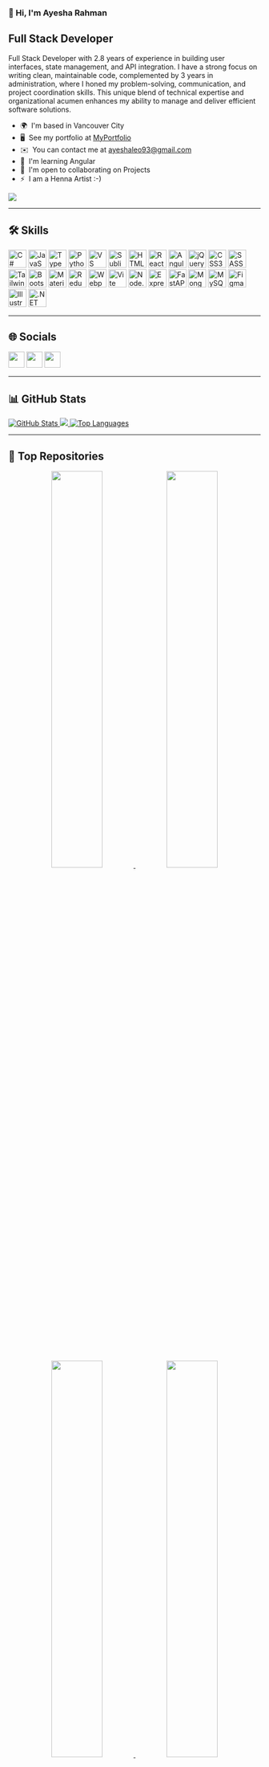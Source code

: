 ### 👋 Hi, I'm Ayesha Rahman

## Full Stack Developer

Full Stack Developer with 2.8 years of experience in building user interfaces, state management, and API integration. I have a strong focus on writing clean, maintainable code, complemented by 3 years in administration, where I honed my problem-solving, communication, and project coordination skills. This unique blend of technical expertise and organizational acumen enhances my ability to manage and deliver efficient software solutions.

- 🌍  I'm based in Vancouver City  
- 🖥️  See my portfolio at [MyPortfolio](http://rubaroo.com)  
- ✉️  You can contact me at [ayeshaleo93@gmail.com](mailto:ayeshaleo93@gmail.com)  
- 🧠  I'm learning Angular  
- 🤝  I'm open to collaborating on Projects  
- ⚡  I am a Henna Artist :-)

<a href="https://www.github.com/ayesha-Siddiquah" target="_blank" rel="noreferrer">
  <img src="https://img.shields.io/github/followers/ayesha-Siddiquah?logo=github&style=for-the-badge&color=ef4444&labelColor=365314" />
</a>

---

## 🛠️ Skills

<p align="left">
<a href="https://docs.microsoft.com/en-us/dotnet/csharp/" target="_blank"><img src="https://raw.githubusercontent.com/danielcranney/readme-generator/main/public/icons/skills/csharp-colored.svg" width="36" height="36" alt="C#" /></a>
<a href="https://developer.mozilla.org/en-US/docs/Web/JavaScript" target="_blank"><img src="https://raw.githubusercontent.com/danielcranney/readme-generator/main/public/icons/skills/javascript-colored.svg" width="36" height="36" alt="JavaScript" /></a>
<a href="https://www.typescriptlang.org/" target="_blank"><img src="https://raw.githubusercontent.com/danielcranney/readme-generator/main/public/icons/skills/typescript-colored.svg" width="36" height="36" alt="TypeScript" /></a>
<a href="https://www.python.org/" target="_blank"><img src="https://raw.githubusercontent.com/danielcranney/readme-generator/main/public/icons/skills/python-colored.svg" width="36" height="36" alt="Python" /></a>
<a href="https://code.visualstudio.com/" target="_blank"><img src="https://raw.githubusercontent.com/danielcranney/readme-generator/main/public/icons/skills/visualstudiocode.svg" width="36" height="36" alt="VS Code" /></a>
<a href="https://www.sublimetext.com/" target="_blank"><img src="https://raw.githubusercontent.com/danielcranney/readme-generator/main/public/icons/skills/sublimetext.svg" width="36" height="36" alt="Sublime Text" /></a>
<a href="https://developer.mozilla.org/en-US/docs/Web/HTML" target="_blank"><img src="https://raw.githubusercontent.com/danielcranney/readme-generator/main/public/icons/skills/html5-colored.svg" width="36" height="36" alt="HTML5" /></a>
<a href="https://reactjs.org/" target="_blank"><img src="https://raw.githubusercontent.com/danielcranney/readme-generator/main/public/icons/skills/react-colored.svg" width="36" height="36" alt="React" /></a>
<a href="https://angular.io/" target="_blank"><img src="https://raw.githubusercontent.com/danielcranney/readme-generator/main/public/icons/skills/angularjs-colored.svg" width="36" height="36" alt="Angular" /></a>
<a href="https://jquery.com/" target="_blank"><img src="https://raw.githubusercontent.com/danielcranney/readme-generator/main/public/icons/skills/jquery-colored.svg" width="36" height="36" alt="jQuery" /></a>
<a href="https://www.w3.org/Style/CSS/" target="_blank"><img src="https://raw.githubusercontent.com/danielcranney/readme-generator/main/public/icons/skills/css3-colored.svg" width="36" height="36" alt="CSS3" /></a>
<a href="https://sass-lang.com/" target="_blank"><img src="https://raw.githubusercontent.com/danielcranney/readme-generator/main/public/icons/skills/sass-colored.svg" width="36" height="36" alt="SASS" /></a>
<a href="https://tailwindcss.com/" target="_blank"><img src="https://raw.githubusercontent.com/danielcranney/readme-generator/main/public/icons/skills/tailwindcss-colored.svg" width="36" height="36" alt="TailwindCSS" /></a>
<a href="https://getbootstrap.com/" target="_blank"><img src="https://raw.githubusercontent.com/danielcranney/readme-generator/main/public/icons/skills/bootstrap-colored.svg" width="36" height="36" alt="Bootstrap" /></a>
<a href="https://mui.com/" target="_blank"><img src="https://raw.githubusercontent.com/danielcranney/readme-generator/main/public/icons/skills/materialui-colored.svg" width="36" height="36" alt="Material UI" /></a>
<a href="https://redux.js.org/" target="_blank"><img src="https://raw.githubusercontent.com/danielcranney/readme-generator/main/public/icons/skills/redux-colored.svg" width="36" height="36" alt="Redux" /></a>
<a href="https://webpack.js.org/" target="_blank"><img src="https://raw.githubusercontent.com/danielcranney/readme-generator/main/public/icons/skills/webpack-colored.svg" width="36" height="36" alt="Webpack" /></a>
<a href="https://vitejs.dev/" target="_blank"><img src="https://raw.githubusercontent.com/danielcranney/readme-generator/main/public/icons/skills/vite-colored.svg" width="36" height="36" alt="Vite" /></a>
<a href="https://nodejs.org/en/" target="_blank"><img src="https://raw.githubusercontent.com/danielcranney/readme-generator/main/public/icons/skills/nodejs-colored.svg" width="36" height="36" alt="Node.js" /></a>
<a href="https://expressjs.com/" target="_blank"><img src="https://raw.githubusercontent.com/danielcranney/readme-generator/main/public/icons/skills/express-colored.svg" width="36" height="36" alt="Express" /></a>
<a href="https://fastapi.tiangolo.com/" target="_blank"><img src="https://raw.githubusercontent.com/danielcranney/readme-generator/main/public/icons/skills/fastapi-colored.svg" width="36" height="36" alt="FastAPI" /></a>
<a href="https://www.mongodb.com/" target="_blank"><img src="https://raw.githubusercontent.com/danielcranney/readme-generator/main/public/icons/skills/mongodb-colored.svg" width="36" height="36" alt="MongoDB" /></a>
<a href="https://www.mysql.com/" target="_blank"><img src="https://raw.githubusercontent.com/danielcranney/readme-generator/main/public/icons/skills/mysql-colored.svg" width="36" height="36" alt="MySQL" /></a>
<a href="https://www.figma.com/" target="_blank"><img src="https://raw.githubusercontent.com/danielcranney/readme-generator/main/public/icons/skills/figma-colored.svg" width="36" height="36" alt="Figma" /></a>
<a href="https://www.adobe.com/products/illustrator.html" target="_blank"><img src="https://raw.githubusercontent.com/danielcranney/readme-generator/main/public/icons/skills/illustrator-colored.svg" width="36" height="36" alt="Illustrator" /></a>
<a href="https://dotnet.microsoft.com/en-us/" target="_blank"><img src="https://raw.githubusercontent.com/danielcranney/readme-generator/main/public/icons/skills/dot-net-colored.svg" width="36" height="36" alt=".NET" /></a>
</p>

---

## 🌐 Socials

<p align="left">
<a href="https://www.github.com/ayesha-Siddiquah"><img src="https://raw.githubusercontent.com/danielcranney/readme-generator/main/public/icons/socials/github-dark.svg" width="32" /></a>
<a href="http://www.instagram.com/ayayesha_daydreaming"><img src="https://raw.githubusercontent.com/danielcranney/readme-generator/main/public/icons/socials/instagram-dark.svg" width="32" /></a>
<a href="https://www.linkedin.com/in/ayesha-rahman-091430141"><img src="https://raw.githubusercontent.com/danielcranney/readme-generator/main/public/icons/socials/linkedin-dark.svg" width="32" /></a>
</p>

---

## 📊 GitHub Stats

<a href="http://www.github.com/ayesha-Siddiquah">
  <img src="https://github-readme-stats.vercel.app/api?username=ayesha-Siddiquah&show_icons=true&count_private=true&theme=react&hide_border=true" alt="GitHub Stats" />
</a>

<a href="http://www.github.com/ayesha-Siddiquah">
  <img src="https://github-readme-streak-stats.herokuapp.com/?user=ayesha-Siddiquah&theme=react&hide_border=true" />
</a>

<a href="https://github.com/ayesha-Siddiquah">
  <img src="https://github-readme-stats.vercel.app/api/top-langs/?username=ayesha-Siddiquah&langs_count=10&theme=react&hide_border=true&locale=en&custom_title=Top%20Languages" alt="Top Languages" />
</a>

---

## 📁 Top Repositories

<div align="center">
  <a href="https://github.com/ayesha-Siddiquah/News-on-Tech">
    <img width="45%" src="https://github-readme-stats.vercel.app/api/pin/?username=ayesha-Siddiquah&repo=News-on-Tech&theme=react&hide_border=true" />
  </a>
  <a href="https://github.com/ayesha-Siddiquah/Tourism_Site">
    <img width="45%" src="https://github-readme-stats.vercel.app/api/pin/?username=ayesha-Siddiquah&repo=Tourism_Site&theme=react&hide_border=true" />
  </a>
  <br/><br/>
  <a href="https://github.com/ayesha-Siddiquah/WWTBM">
    <img width="45%" src="https://github-readme-stats.vercel.app/api/pin/?username=ayesha-Siddiquah&repo=WWTBM&theme=react&hide_border=true" />
  </a>
  <a href="https://github.com/ayesha-Siddiquah/Profiles-Navigation">
    <img width="45%" src="https://github-readme-stats.vercel.app/api/pin/?username=ayesha-Siddiquah&repo=Profiles-Navigation&theme=react&hide_border=true" />
  </a>
</div>

---

## 📈 GitHub Contribution Graph

<p align="center">
  <img src="https://github-readme-activity-graph.vercel.app/graph?username=ayesha-Siddiquah&theme=react-dark&custom_title=ayesha-Siddiquah's%20Contribution%20Graph" alt="Ayesha's GitHub Contribution Graph" />
</p>
